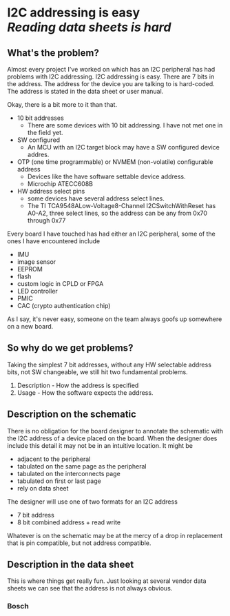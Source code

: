 # I2C addressing is easy<br>_Reading data sheets is hard_

## What's the problem?

Almost every project I've worked on which has an I2C peripheral has had problems with I2C addressing.
I2C addressing is easy.
There are 7 bits in the address.
The address for the device you are talking to is hard-coded.
The address is stated in the data sheet or user manual.

Okay, there is a bit more to it than that.
- 10 bit addresses
  - There are some devices with 10 bit addressing. I have not met one in the field yet.
- SW configured
  - An MCU with an I2C target block may have a SW configured device addres.
- OTP (one time programmable) or NVMEM (non-volatile) configurable address
  - Devices like the  have software settable device address.
  - Microchip ATECC608B
- HW address select pins
  - some devices have several address select lines.
  - The TI TCA9548ALow-Voltage8-Channel I2CSwitchWithReset has A0-A2, three select lines, so the address can be any from 0x70 through 0x77

Every board I have touched has had either an I2C peripheral, some of the ones I have encountered include

- IMU
- image sensor
- EEPROM
- flash
- custom logic in CPLD or FPGA
- LED controller
- PMIC
- CAC (crypto authentication chip)

As I say, it's never easy, someone on the team always goofs up somewhere on a new board.

## So why do we get problems?

Taking the simplest 7 bit addresses, without any HW selectable address bits, not SW changeable, we still hit two fundamental problems.

1. Description - How the address is specified
1. Usage - How the software expects the address.


## Description on the schematic

There is no obligation for the board designer to annotate the schematic with the I2C address of a device placed on the board.
When the designer does include this detail it may not be in an intuitive location.
It might be 
- adjacent to the peripheral
- tabulated on the same page as the peripheral
- tabulated on the interconnects page
- tabulated on first or last page
- rely on data sheet

The designer will use one of two formats for an I2C address

- 7 bit address
- 8 bit combined address + read write

Whatever is on the schematic may be at the mercy of a drop in replacement that is pin compatible, but not address compatible.


## Description in the data sheet

This is where things get really fun.
Just looking at several vendor data sheets we can see that the address is not always obvious.

### Bosch



### 

